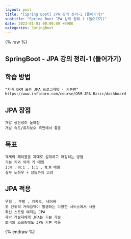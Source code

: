 ```yaml
---
layout: post
title: "[Spring Boot] JPA 강의 정리-1 (들어가기)"
subtitle: "Spring Boot JPA 강의 정리-1 (들어가기)"
date: 2023-01-01 00:00:00 +0900
categories: SpringBoot
---
```

{% raw %}
## SpringBoot - JPA 강의 정리-1 (들어가기)  
  
## 학습 방법  
	"자바 ORM 표준 JPA 프로그래밍 - 기본편"  
	https://www.inflearn.com/course/ORM-JPA-Basic/dashboard  
  
## JPA 장점  
	개발 생산성이 높아짐  
	개발 속도/유지보수 측면에서 좋음  
  
## 목표  
	객체와 테이블을 제대로 설계하고 매핑하는 방법  
	기본 키와 외래 키 매핑  
	1:N , N:1 , 1:1 , N:M 매핑  
	실무 노하우 + 성능까지 고려  
  
## JPA 적용  
	우형 , 쿠팡 , 카카오, 네이버  
	조 단위의 거래금액이 발생하는 다양한 서비스에서 사용  
	최신 스프링 예저는 JPA  
	자바 개발자에게 JPA는 기본 기술  
	토비의 스프링에도 JPA 기본 적용  

{% endraw %}

